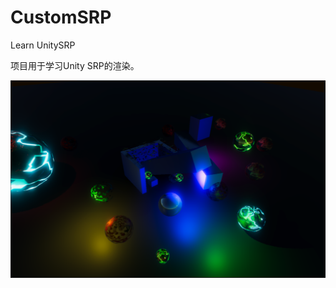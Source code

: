 # CustomSRP
 Learn UnitySRP 

项目用于学习Unity SRP的渲染。


![Image text](https://github.com/AHappyFun/CustomSRP/blob/master/readme/r1.png)

